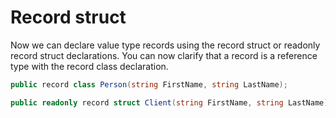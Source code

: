 # Record struct

Now we can declare value type records using the record struct or readonly record struct declarations. You can now clarify that a record is a reference type with the record class declaration.

```csharp
public record class Person(string FirstName, string LastName);

public readonly record struct Client(string FirstName, string LastName);
```

